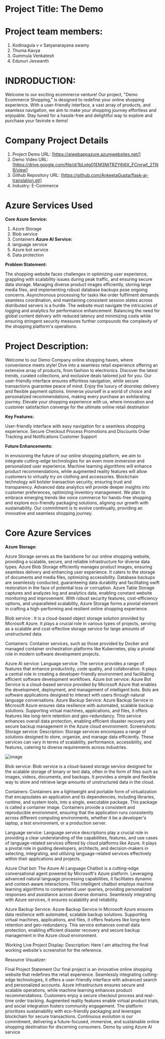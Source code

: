 # Project Title: The Demo
# Project team members:
1. Kodinagula v v Satyanarayana swamy
2. Thuma Kavya
3. Gummula Venkatesh
4. Edunuri Jeswanth 
# INDRODUCTION:
Welcome to our exciting ecommerce venture! Our project, "Demo  Ecommerce Shopping," is designed to redefine your online shopping experience. With a user-friendly interface, a vast array of products, and seamless navigation, we aim to make your shopping journey effortless and enjoyable. Stay tuned for a hassle-free and delightful way to explore and purchase your favirote e items!
# Company Project Details
1. Project Demo URL: [https://aiwebappazure.azurewebsites.net/]
2. Demo Video URL: [https://drive.google.com/file/d/1bLptg01EM3NtTRZY6j6X_FCmrwf_2TN9/view]
3. Github Repository URL: [https://github.com/AnkeetaGupta/flask-ai-translation.git]
4. Industry: E-Commerce
# Azure Services Used
**Core Azure Service:**
1. Azure Storage
2. Blob service
3. Containers 
**Azure AI Service:**
1.	language service
2.	Azure bot service 
3.	Data protection

**Problem Statement:**

The shopping website faces challenges in optimizing user experience, grappling with scalability issues during peak traffic, and ensuring secure data storage. Managing diverse product images efficiently, storing large media files, and implementing robust database backups pose ongoing concerns. Asynchronous processing for tasks like order fulfilment demands seamless coordination, and maintaining consistent session states across distributed servers is a hurdle. The website must navigate the intricacies of logging and analytics for performance enhancement. Balancing the need for global content delivery with reduced latency and minimizing costs while ensuring stringent security measures further compounds the complexity of the shopping platform's operations.

# Project Description:

Welcome to our Demo Company online shopping haven, where convenience meets style! Dive into a seamless retail experience offering an extensive array of products, from fashion to electronics. Discover the latest trends, curated collections, and exclusive deals tailored just for you. Our user-friendly interface ensures effortless navigation, while secure transactions guarantee peace of mind. Enjoy the luxury of doorstep delivery and flexible payment options. Immerse yourself in a world of choice and personalized recommendations, making every purchase an exhilarating journey. Elevate your shopping experience with us, where innovation and customer satisfaction converge for the ultimate online retail destination

**Key Features:**

User-friendly interface with easy navigation for a seamless shopping experience.
Secure Checkout Process
Promotions and Discounts
Order Tracking and Notifications
Customer Support

**Future Enhancements:**

In envisioning the future of our online shopping platform, we aim to integrate cutting-edge technologies for an even more immersive and personalized user experience. Machine learning algorithms will enhance product recommendations, while augmented reality features will allow customers to virtually try on clothing and accessories. Blockchain technology will bolster transaction security, ensuring trust and transparency. Advanced data analytics will provide deeper insights into customer preferences, optimizing inventory management. We plan to embrace emerging trends like voice commerce for hands-free shopping and explore eco-friendly packaging solutions, aligning our growth with sustainability. Our commitment is to evolve continually, providing an innovative and seamless shopping journey.
# Core Azure Services
**Azure Storage:**

Azure Storage serves as the backbone for our online shopping website, providing a scalable, secure, and reliable infrastructure for diverse data types. Azure Blob Storage efficiently manages product images, ensuring seamless delivery and enhancing user experience. It caters to the storage of documents and media files, optimizing accessibility. Database backups are seamlessly conducted, guaranteeing data durability and facilitating swift restoration in the face of potential loss or corruption. Azure Table Storage captures and analyzes log and analytics data, enabling constant website monitoring and improvement. With robust security features, cost-efficiency options, and unparalleled scalability, Azure Storage forms a pivotal element in crafting a high-performing and resilient online shopping experience.

Blob service :
It is a cloud-based object storage solution provided by Microsoft Azure. It plays a crucial role in various types of projects, serving as a scalable and cost-effective storage service for large amounts of unstructured data. 

Containers:
Container services, such as those provided by Docker and managed container orchestration platforms like Kubernetes, play a pivotal role in modern software development projects.

Azure AI service:
Language service:
The service provides a range of features that enhance productivity, code quality, and collaboration. It plays a central role in creating a developer-friendly environment and facilitating efficient software development workflows.
Azure bot service:
Azure Bot Service is a cloud-based service provided by Microsoft Azure that enables the development, deployment, and management of intelligent bots. Bots are software applications designed to interact with users through natural language conversations.
Azure Backup Service:
Azure Backup Service in Microsoft Azure ensures data resilience with automated, scalable backup solutions. Supporting virtual machines, applications, and files, it offers features like long-term retention and geo-redundancy. This service enhances overall data protection, enabling efficient disaster recovery and secure backup management in the Azure cloud environment.
Screenshots:
Storage service: 
Description:
Storage services encompass a range of solutions designed to store, organize, and manage data efficiently. These services can vary in terms of scalability, performance, accessibility, and features, catering to diverse requirements across industries. 

![image](https://github.com/Satyanaidu21/My-Ecom/assets/150337284/bd66a8d3-b37a-4e78-8e3a-31e44d3dc3f2)

 
Blob service:
Blob service is a cloud-based storage service designed for the scalable storage of binary or text data, often in the form of files such as images, videos, documents, and backups. It provides a simple and flexible way to store and retrieve large amounts of unstructured data in the cloud. 
 
Containers:
Containers are a lightweight and portable form of virtualization that encapsulates an application and its dependencies, including libraries, runtime, and system tools, into a single, executable package. This package is called a container image. Containers provide a consistent and reproducible environment, ensuring that the application runs consistently across different computing environments, whether it be a developer's laptop, a test environment, or a production server.
 

Language service:
Language service descriptions play a crucial role in providing a clear understanding of the capabilities, features, and use cases of language-related services offered by cloud platforms like Azure. It plays a pivotal role in guiding developers, architects, and decision-makers in selecting, integrating, and utilizing language-related services effectively within their applications and projects.
 
 
 

 
 


Azure Chat bot:
The Azure AI Language Chatbot is a cutting-edge conversational agent powered by Microsoft's Azure platform. Leveraging advanced natural language processing capabilities, it facilitates dynamic and context-aware interactions. This intelligent chatbot employs machine learning algorithms to comprehend user queries, providing personalized responses and assistance across diverse domains. Seamlessly integrating with Azure services, it ensures scalability and reliability.
 
Azure Backup Service:
 Azure Backup Service in Microsoft Azure ensures data resilience with automated, scalable backup solutions. Supporting virtual machines, applications, and files, it offers features like long-term retention and geo-redundancy. This service enhances overall data protection, enabling efficient disaster recovery and secure backup management in the Azure cloud environment.
 
 


Working Live Project Display:
Description:
Here I am attaching the final working website's screenshot for the reference.

 
 
 

Resource Visualizer:
 

Final Project Statement
Our final project is an innovative online shopping website that redefines the retail experience. Seamlessly integrating cutting-edge technologies, it offers a user-friendly interface with advanced search and personalized accounts. Azure infrastructure ensures secure and scalable operations, while machine learning enhances product recommendations. Customers enjoy a secure checkout process and real-time order tracking. Augmented reality features enable virtual product trials, and social integration fosters community engagement. The platform prioritizes sustainability with eco-friendly packaging and leverages blockchain for secure transactions. Continuous evolution is our commitment, delivering a future-focused, immersive, and sustainable online shopping destination for discerning consumers.
Demo by using Azure AI service

